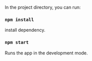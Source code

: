 In the project directory, you can run:

### `npm install`

install dependency.

### `npm start`

Runs the app in the development mode.
